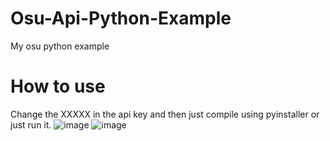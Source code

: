 # Osu-Api-Python-Example
My osu python example
# How to use
Change the XXXXX in the api key and then just compile using pyinstaller or just run it.
![image](https://user-images.githubusercontent.com/76184785/119071325-e24abf00-b9e9-11eb-90b0-09486eca6622.png)
![image](https://user-images.githubusercontent.com/76184785/119071349-f2629e80-b9e9-11eb-9e3c-dabcb432830c.png)
